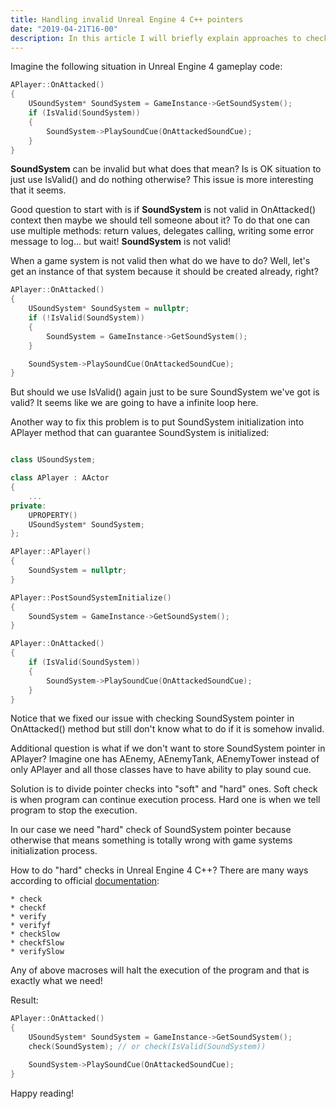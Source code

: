 ```yaml
---
title: Handling invalid Unreal Engine 4 C++ pointers
date: "2019-04-21T16-00"
description: In this article I will briefly explain approaches to check if a pointer is valid and why it is important.
---
```


Imagine the following situation in Unreal Engine 4 gameplay code:
```cpp
APlayer::OnAttacked()
{
    USoundSystem* SoundSystem = GameInstance->GetSoundSystem();
    if (IsValid(SoundSystem))
    {
        SoundSystem->PlaySoundCue(OnAttackedSoundCue);
    }
}
```


**SoundSystem** can be invalid but what does that mean? Is is OK situation to just use IsValid() and do nothing otherwise? This issue is more interesting that it seems.

Good question to start with is if **SoundSystem** is not valid in OnAttacked() context then maybe we should tell someone about it? To do that one can use multiple methods: return values, delegates calling, writing some error message to log... but wait! **SoundSystem** is not valid! 

When a game system is not valid then what do we have to do? Well, let's get an instance of that system because it should be created already, right? 
```cpp
APlayer::OnAttacked()
{
    USoundSystem* SoundSystem = nullptr;
    if (!IsValid(SoundSystem))
    {
        SoundSystem = GameInstance->GetSoundSystem();
    }

    SoundSystem->PlaySoundCue(OnAttackedSoundCue);
}
```
But should we use IsValid() again just to be sure SoundSystem we've got is valid? It seems like we are going to have a infinite loop here.

Another way to fix this problem is to put SoundSystem initialization into APlayer method that can guarantee SoundSystem is initialized:
```cpp

class USoundSystem;

class APlayer : AActor
{
    ...
private:
    UPROPERTY()
    USoundSystem* SoundSystem;
};

APlayer::APlayer()
{
    SoundSystem = nullptr;
}

APlayer::PostSoundSystemInitialize()
{
    SoundSystem = GameInstance->GetSoundSystem();
}

APlayer::OnAttacked()
{
    if (IsValid(SoundSystem))
    {
        SoundSystem->PlaySoundCue(OnAttackedSoundCue);
    }
}
```

Notice that we fixed our issue with checking SoundSystem pointer in OnAttacked() method but still don't know what to do if it is somehow invalid.

Additional question is what if we don't want to store SoundSystem pointer in APlayer? Imagine one has AEnemy, AEnemyTank, AEnemyTower instead of only APlayer and all those classes have to have ability to play sound cue.

Solution is to divide pointer checks into "soft" and "hard" ones. Soft check is when program can continue execution process. Hard one is when we tell program to stop the execution.

In our case we need "hard" check of SoundSystem pointer because otherwise that means something is totally wrong with game systems initialization process.

How to do "hard" checks in Unreal Engine 4 C++? There are many ways according to official [documentation](https://www.google.comhttps://docs.unrealengine.com/en-us/Programming):
```
* check
* checkf
* verify
* verifyf
* checkSlow
* checkfSlow
* verifySlow
```

Any of above macroses will halt the execution of the program and that is exactly what we need! 

Result:
```cpp
APlayer::OnAttacked()
{
    USoundSystem* SoundSystem = GameInstance->GetSoundSystem();
    check(SoundSystem); // or check(IsValid(SoundSystem))

    SoundSystem->PlaySoundCue(OnAttackedSoundCue);
}
```

Happy reading!